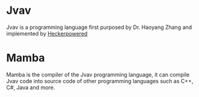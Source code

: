 # Jvav
Jvav is a programming language first purposed by Dr. Haoyang Zhang and implemented by [Heckerpowered](https://github.com/heckerpowered)

# Mamba

Mamba is the compiler of the Jvav programming language, it can compile Jvav code into source code of other programming languages such as C++, C#, Java and more.